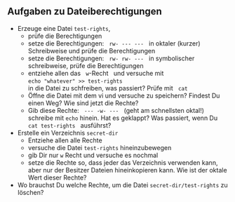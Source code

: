 ## Aufgaben zu Dateiberechtigungen

- Erzeuge eine Datei `test-rights`,
    - prüfe die Berechtigungen
    - setze die Berechtigungen: &nbsp; `rw- --- ---` &nbsp; in oktaler (kurzer) Schreibweise und prüfe die Berechtigungen
    - setze die Berechtigungen: &nbsp; `rw- rw- ---` &nbsp; in symbolischer schreibweise, prüfe die Berechtigungen
    - entziehe allen das &nbsp; `w`-Recht &nbsp; und versuche mit<br/>
      `echo "whatever" >> test-rights`<br/>
      in die Datei zu schfreiben, was passiert? Prüfe mit &nbsp; `cat`
    - Öffne die Datei mit dem vi und versuche zu speichern? Findest Du einen Weg? Wie sind jetzt die Rechte?
    - Gib diese Rechte: &nbsp;  `--- -w- ---` &nbsp; (geht am schnellsten oktal!) schreibe mit `echo` hinein. Hat es geklappt? Was passiert, wenn Du &nbsp; `cat test-rights` &nbsp; ausführst?
- Erstelle ein Verzeichnis `secret-dir`
    - Entziehe allen alle Rechte
    - versuche die Datei `test-rights` hineinzubewegen
    - gib Dir nur `w` Recht und versuche es nochmal
    - setze die Rechte so, dass jeder das Verzeichnis verwenden kann, aber nur der Besitzer Dateien hineinkopieren kann. Wie ist der oktale Wert dieser Rechte?
- Wo brauchst Du welche Rechte, um die Datei `secret-dir/test-rights` zu löschen?
